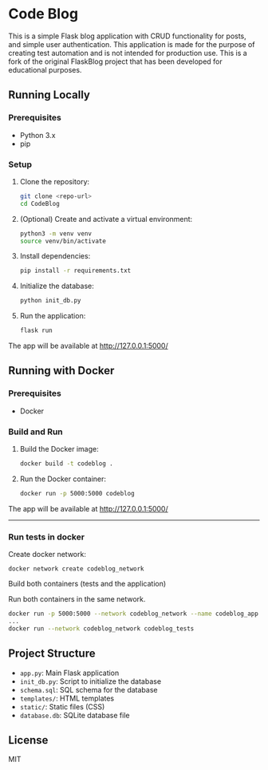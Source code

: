 # Code Blog

This is a simple Flask blog application with CRUD functionality for posts, and simple user authentication. This application is made for the purpose of creating test automation and is not intended for production use. This is a fork of the original FlaskBlog project that has been developed for educational purposes.

## Running Locally

### Prerequisites

- Python 3.x
- pip

### Setup

1. Clone the repository:

   ```bash
   git clone <repo-url>
   cd CodeBlog
   ```

2. (Optional) Create and activate a virtual environment:

   ```bash
   python3 -m venv venv
   source venv/bin/activate
   ```

3. Install dependencies:

   ```bash
   pip install -r requirements.txt
   ```

4. Initialize the database:

   ```bash
   python init_db.py
   ```

5. Run the application:

   ```bash
   flask run
   ```

The app will be available at http://127.0.0.1:5000/

## Running with Docker

### Prerequisites

- Docker

### Build and Run

1. Build the Docker image:

   ```bash
   docker build -t codeblog .
   ```

2. Run the Docker container:

   ```bash
   docker run -p 5000:5000 codeblog
   ```

The app will be available at http://127.0.0.1:5000/

---

### Run tests in docker

Create docker network:

```
docker network create codeblog_network
```

Build both containers (tests and the application)

Run both containers in the same network.

```bash
docker run -p 5000:5000 --network codeblog_network --name codeblog_app codeblog
...
docker run --network codeblog_network codeblog_tests
```

## Project Structure

- `app.py`: Main Flask application
- `init_db.py`: Script to initialize the database
- `schema.sql`: SQL schema for the database
- `templates/`: HTML templates
- `static/`: Static files (CSS)
- `database.db`: SQLite database file

## License

MIT
